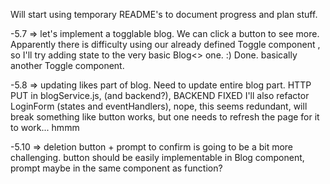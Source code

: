 Will start using temporary README's to document progress and plan stuff.

-5.7 => let's implement a togglable blog. We can click a button to see more.
	Apparently there is difficulty using our already defined Toggle component
	, so I'll try adding state to the very basic Blog<> one. :)
        Done. basically another Toggle component.
 
-5.8 =>	updating likes part of blog. Need to update entire blog part.
        HTTP PUT in blogService.js, (and backend?), BACKEND FIXED 
	I'll also refactor LoginForm (states and eventHandlers), nope, this seems redundant, will break something
	like button works, but one needs to refresh the page for it to work... hmmm

-5.10 => deletion button + prompt to confirm is going to be a bit more challenging. 
	button should be easily implementable in Blog component, prompt maybe in the same component as function?
		
